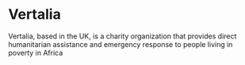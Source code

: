 # Vertalia
 Vertalia, based in the UK, is a charity organization that provides direct humanitarian assistance and emergency response to people living in poverty in Africa
